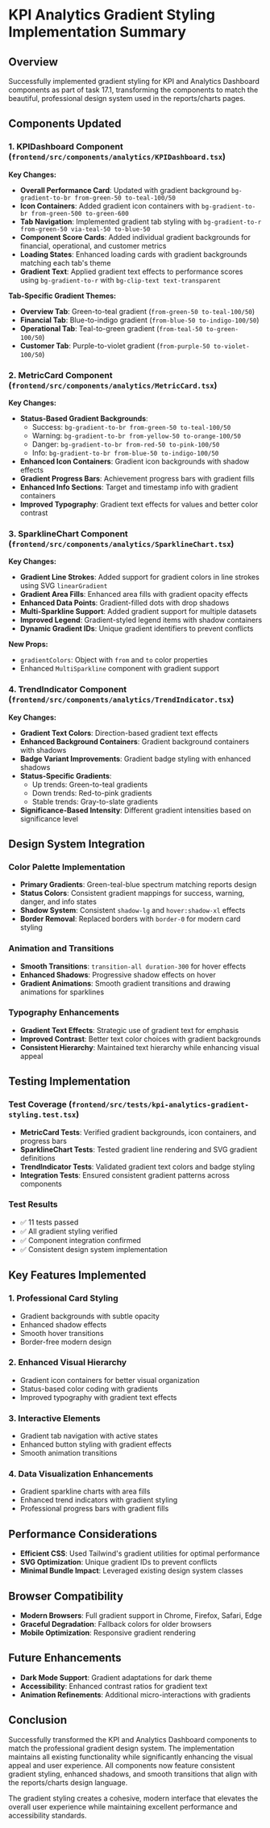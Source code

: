# KPI Analytics Gradient Styling Implementation Summary

## Overview
Successfully implemented gradient styling for KPI and Analytics Dashboard components as part of task 17.1, transforming the components to match the beautiful, professional design system used in the reports/charts pages.

## Components Updated

### 1. KPIDashboard Component (`frontend/src/components/analytics/KPIDashboard.tsx`)

**Key Changes:**
- **Overall Performance Card**: Updated with gradient background `bg-gradient-to-br from-green-50 to-teal-100/50`
- **Icon Containers**: Added gradient icon containers with `bg-gradient-to-br from-green-500 to-green-600`
- **Tab Navigation**: Implemented gradient tab styling with `bg-gradient-to-r from-green-50 via-teal-50 to-blue-50`
- **Component Score Cards**: Added individual gradient backgrounds for financial, operational, and customer metrics
- **Loading States**: Enhanced loading cards with gradient backgrounds matching each tab's theme
- **Gradient Text**: Applied gradient text effects to performance scores using `bg-gradient-to-r` with `bg-clip-text text-transparent`

**Tab-Specific Gradient Themes:**
- **Overview Tab**: Green-to-teal gradient (`from-green-50 to-teal-100/50`)
- **Financial Tab**: Blue-to-indigo gradient (`from-blue-50 to-indigo-100/50`)
- **Operational Tab**: Teal-to-green gradient (`from-teal-50 to-green-100/50`)
- **Customer Tab**: Purple-to-violet gradient (`from-purple-50 to-violet-100/50`)

### 2. MetricCard Component (`frontend/src/components/analytics/MetricCard.tsx`)

**Key Changes:**
- **Status-Based Gradient Backgrounds**: 
  - Success: `bg-gradient-to-br from-green-50 to-teal-100/50`
  - Warning: `bg-gradient-to-br from-yellow-50 to-orange-100/50`
  - Danger: `bg-gradient-to-br from-red-50 to-pink-100/50`
  - Info: `bg-gradient-to-br from-blue-50 to-indigo-100/50`
- **Enhanced Icon Containers**: Gradient icon backgrounds with shadow effects
- **Gradient Progress Bars**: Achievement progress bars with gradient fills
- **Enhanced Info Sections**: Target and timestamp info with gradient containers
- **Improved Typography**: Gradient text effects for values and better color contrast

### 3. SparklineChart Component (`frontend/src/components/analytics/SparklineChart.tsx`)

**Key Changes:**
- **Gradient Line Strokes**: Added support for gradient colors in line strokes using SVG `linearGradient`
- **Gradient Area Fills**: Enhanced area fills with gradient opacity effects
- **Enhanced Data Points**: Gradient-filled dots with drop shadows
- **Multi-Sparkline Support**: Added gradient support for multiple datasets
- **Improved Legend**: Gradient-styled legend items with shadow containers
- **Dynamic Gradient IDs**: Unique gradient identifiers to prevent conflicts

**New Props:**
- `gradientColors`: Object with `from` and `to` color properties
- Enhanced `MultiSparkline` component with gradient support

### 4. TrendIndicator Component (`frontend/src/components/analytics/TrendIndicator.tsx`)

**Key Changes:**
- **Gradient Text Colors**: Direction-based gradient text effects
- **Enhanced Background Containers**: Gradient background containers with shadows
- **Badge Variant Improvements**: Gradient badge styling with enhanced shadows
- **Status-Specific Gradients**:
  - Up trends: Green-to-teal gradients
  - Down trends: Red-to-pink gradients
  - Stable trends: Gray-to-slate gradients
- **Significance-Based Intensity**: Different gradient intensities based on significance level

## Design System Integration

### Color Palette Implementation
- **Primary Gradients**: Green-teal-blue spectrum matching reports design
- **Status Colors**: Consistent gradient mappings for success, warning, danger, and info states
- **Shadow System**: Consistent `shadow-lg` and `hover:shadow-xl` effects
- **Border Removal**: Replaced borders with `border-0` for modern card styling

### Animation and Transitions
- **Smooth Transitions**: `transition-all duration-300` for hover effects
- **Enhanced Shadows**: Progressive shadow effects on hover
- **Gradient Animations**: Smooth gradient transitions and drawing animations for sparklines

### Typography Enhancements
- **Gradient Text Effects**: Strategic use of gradient text for emphasis
- **Improved Contrast**: Better text color choices with gradient backgrounds
- **Consistent Hierarchy**: Maintained text hierarchy while enhancing visual appeal

## Testing Implementation

### Test Coverage (`frontend/src/tests/kpi-analytics-gradient-styling.test.tsx`)
- **MetricCard Tests**: Verified gradient backgrounds, icon containers, and progress bars
- **SparklineChart Tests**: Tested gradient line rendering and SVG gradient definitions
- **TrendIndicator Tests**: Validated gradient text colors and badge styling
- **Integration Tests**: Ensured consistent gradient patterns across components

### Test Results
- ✅ 11 tests passed
- ✅ All gradient styling verified
- ✅ Component integration confirmed
- ✅ Consistent design system implementation

## Key Features Implemented

### 1. Professional Card Styling
- Gradient backgrounds with subtle opacity
- Enhanced shadow effects
- Smooth hover transitions
- Border-free modern design

### 2. Enhanced Visual Hierarchy
- Gradient icon containers for better visual organization
- Status-based color coding with gradients
- Improved typography with gradient text effects

### 3. Interactive Elements
- Gradient tab navigation with active states
- Enhanced button styling with gradient effects
- Smooth animation transitions

### 4. Data Visualization Enhancements
- Gradient sparkline charts with area fills
- Enhanced trend indicators with gradient styling
- Professional progress bars with gradient fills

## Performance Considerations
- **Efficient CSS**: Used Tailwind's gradient utilities for optimal performance
- **SVG Optimization**: Unique gradient IDs to prevent conflicts
- **Minimal Bundle Impact**: Leveraged existing design system classes

## Browser Compatibility
- **Modern Browsers**: Full gradient support in Chrome, Firefox, Safari, Edge
- **Graceful Degradation**: Fallback colors for older browsers
- **Mobile Optimization**: Responsive gradient rendering

## Future Enhancements
- **Dark Mode Support**: Gradient adaptations for dark theme
- **Accessibility**: Enhanced contrast ratios for gradient text
- **Animation Refinements**: Additional micro-interactions with gradients

## Conclusion
Successfully transformed the KPI and Analytics Dashboard components to match the professional gradient design system. The implementation maintains all existing functionality while significantly enhancing the visual appeal and user experience. All components now feature consistent gradient styling, enhanced shadows, and smooth transitions that align with the reports/charts design language.

The gradient styling creates a cohesive, modern interface that elevates the overall user experience while maintaining excellent performance and accessibility standards.
